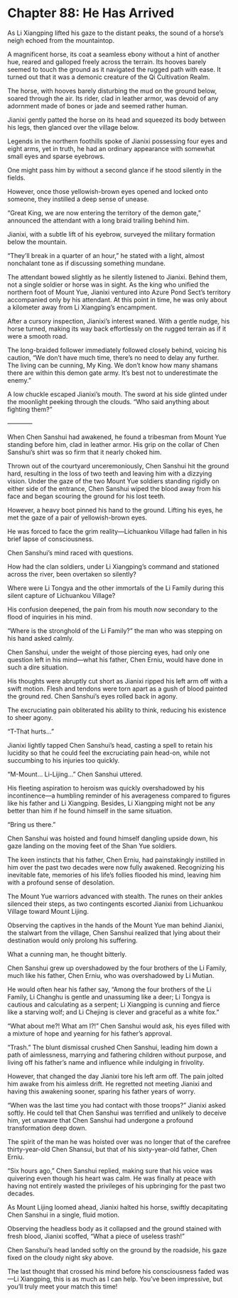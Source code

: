 # Chapter 88: He Has Arrived

As Li Xiangping lifted his gaze to the distant peaks, the sound of a horse’s neigh echoed from the mountaintop.

A magnificent horse, its coat a seamless ebony without a hint of another hue, reared and galloped freely across the terrain. Its hooves barely seemed to touch the ground as it navigated the rugged path with ease. It turned out that it was a demonic creature of the Qi Cultivation Realm.

The horse, with hooves barely disturbing the mud on the ground below, soared through the air. Its rider, clad in leather armor, was devoid of any adornment made of bones or jade and seemed rather human.

Jianixi gently patted the horse on its head and squeezed its body between his legs, then glanced over the village below.

Legends in the northern foothills spoke of Jianixi possessing four eyes and eight arms, yet in truth, he had an ordinary appearance with somewhat small eyes and sparse eyebrows.

One might pass him by without a second glance if he stood silently in the fields.

However, once those yellowish-brown eyes opened and locked onto someone, they instilled a deep sense of unease.

“Great King, we are now entering the territory of the demon gate,” announced the attendant with a long braid trailing behind him.

Jianixi, with a subtle lift of his eyebrow, surveyed the military formation below the mountain.

“They’ll break in a quarter of an hour,” he stated with a light, almost nonchalant tone as if discussing something mundane.

The attendant bowed slightly as he silently listened to Jianixi. Behind them, not a single soldier or horse was in sight. As the king who unified the northern foot of Mount Yue, Jianixi ventured into Azure Pond Sect’s territory accompanied only by his attendant. At this point in time, he was only about a kilometer away from Li Xiangping’s encampment.

After a cursory inspection, Jianixi’s interest waned. With a gentle nudge, his horse turned, making its way back effortlessly on the rugged terrain as if it were a smooth road.

The long-braided follower immediately followed closely behind, voicing his caution, “We don’t have much time, there’s no need to delay any further. The living can be cunning, My King. We don’t know how many shamans there are within this demon gate army. It’s best not to underestimate the enemy.”

A low chuckle escaped Jianixi’s mouth. The sword at his side glinted under the moonlight peeking through the clouds. “Who said anything about fighting them?”

————

When Chen Sanshui had awakened, he found a tribesman from Mount Yue standing before him, clad in leather armor. His grip on the collar of Chen Sanshui’s shirt was so firm that it nearly choked him.

Thrown out of the courtyard unceremoniously, Chen Sanshui hit the ground hard, resulting in the loss of two teeth and leaving him with a dizzying vision. Under the gaze of the two Mount Yue soldiers standing rigidly on either side of the entrance, Chen Sanshui wiped the blood away from his face and began scouring the ground for his lost teeth.

However, a heavy boot pinned his hand to the ground. Lifting his eyes, he met the gaze of a pair of yellowish-brown eyes.

He was forced to face the grim reality—Lichuankou Village had fallen in his brief lapse of consciousness.

Chen Sanshui’s mind raced with questions.

How had the clan soldiers, under Li Xiangping’s command and stationed across the river, been overtaken so silently?

Where were Li Tongya and the other immortals of the Li Family during this silent capture of Lichuankou Village?

His confusion deepened, the pain from his mouth now secondary to the flood of inquiries in his mind.

“Where is the stronghold of the Li Family?” the man who was stepping on his hand asked calmly.

Chen Sanshui, under the weight of those piercing eyes, had only one question left in his mind—what his father, Chen Erniu, would have done in such a dire situation.

His thoughts were abruptly cut short as Jianixi ripped his left arm off with a swift motion. Flesh and tendons were torn apart as a gush of blood painted the ground red. Chen Sanshui’s eyes rolled back in agony.

The excruciating pain obliterated his ability to think, reducing his existence to sheer agony.

“T-That hurts...”

Jianixi lightly tapped Chen Sanshui’s head, casting a spell to retain his lucidity so that he could feel the excruciating pain head-on, while not succumbing to his injuries too quickly.

“M-Mount... Li-Lijing...” Chen Sanshui uttered.

His fleeting aspiration to heroism was quickly overshadowed by his incontinence—a humbling reminder of his averageness compared to figures like his father and Li Xiangping. Besides, Li Xiangping might not be any better than him if he found himself in the same situation.

“Bring us there.”

Chen Sanshui was hoisted and found himself dangling upside down, his gaze landing on the moving feet of the Shan Yue soldiers.

The keen instincts that his father, Chen Erniu, had painstakingly instilled in him over the past two decades were now fully awakened. Recognizing his inevitable fate, memories of his life’s follies flooded his mind, leaving him with a profound sense of desolation.

The Mount Yue warriors advanced with stealth. The runes on their ankles silenced their steps, as two contingents escorted Jianixi from Lichuankou Village toward Mount Lijing.

Observing the captives in the hands of the Mount Yue man behind Jianixi, the stalwart from the village, Chen Sanshui realized that lying about their destination would only prolong his suffering.

What a cunning man, he thought bitterly.

Chen Sanshui grew up overshadowed by the four brothers of the Li Family, much like his father, Chen Erniu, who was overshadowed by Li Mutian.

He would often hear his father say, “Among the four brothers of the Li Family, Li Changhu is gentle and unassuming like a deer; Li Tongya is cautious and calculating as a serpent; Li Xiangping is cunning and fierce like a starving wolf; and Li Chejing is clever and graceful as a white fox.”

“What about me?! What am I?!” Chen Sanshui would ask, his eyes filled with a mixture of hope and yearning for his father’s approval.

“Trash.” The blunt dismissal crushed Chen Sanshui, leading him down a path of aimlessness, marrying and fathering children without purpose, and living off his father’s name and influence while indulging in frivolity.

However, that changed the day Jianixi tore his left arm off. The pain jolted him awake from his aimless drift. He regretted not meeting Jianixi and having this awakening sooner, sparing his father years of worry.

“When was the last time you had contact with those troops?” Jianixi asked softly. He could tell that Chen Sanshui was terrified and unlikely to deceive him, yet unaware that Chen Sanshui had undergone a profound transformation deep down.

The spirit of the man he was hoisted over was no longer that of the carefree thirty-year-old Chen Shansui, but that of his sixty-year-old father, Chen Erniu.

“Six hours ago,” Chen Sanshui replied, making sure that his voice was quivering even though his heart was calm. He was finally at peace with having not entirely wasted the privileges of his upbringing for the past two decades.

As Mount Lijing loomed ahead, Jianixi halted his horse, swiftly decapitating Chen Sanshui in a single, fluid motion.

Observing the headless body as it collapsed and the ground stained with fresh blood, Jianixi scoffed, “What a piece of useless trash!”

Chen Sanshui’s head landed softly on the ground by the roadside, his gaze fixed on the cloudy night sky above.

The last thought that crossed his mind before his consciousness faded was—Li Xiangping, this is as much as I can help. You’ve been impressive, but you’ll truly meet your match this time!
